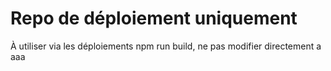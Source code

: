 # Repo de déploiement uniquement
À utiliser via les déploiements npm run build, ne pas modifier directement
a
aaa
